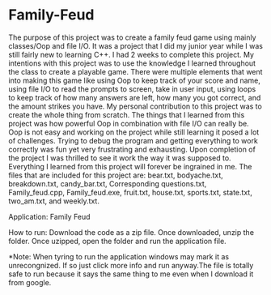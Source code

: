 # Family-Feud
The purpose of this project was to create a family feud game using mainly classes/Oop and file I/O. It was a project that I did my junior year while I was still fairly new to learning C++. I had 2 weeks to complete this project. My intentions with this project was to use the knowledge I learned throughout the class to create a playable game. There were multiple elements that went into making this game like using Oop to keep track of your score and name, using file I/O to read the prompts to screen, take in user input, using loops to keep track of how many answers are left, how many you got correct, and the amount strikes you have. My personal contribution to this project was to create the whole thing from scratch. The things that I learned from this project was how powerful Oop in combination with file I/O can really be. Oop is not easy and working on the project while still learning it posed a lot of challenges. Trying to debug the program and getting everything to work correctly was fun yet very frustrating and exhausting. Upon completion of the project I was thrilled to see it work the way it was supposed to. Everything I learned from this project will forever be ingrained in me. The files that are included for this project are: bear.txt, bodyache.txt, breakdown.txt, candy_bar.txt, Corresponding questions.txt, Family_feud.cpp, Family_feud.exe, fruit.txt, house.txt, sports.txt, state.txt, two_am.txt, and weekly.txt.

Application: Family Feud

How to run: Download the code as a zip file. Once downloaded, unzip the folder. Once uzipped, open the folder and run the application file.

*Note: When tyring to run the application windows may mark it as unrecongnized. If so just click more info and run anyway.The file is totally safe to run because it says the same thing to me even when I download it from google.
